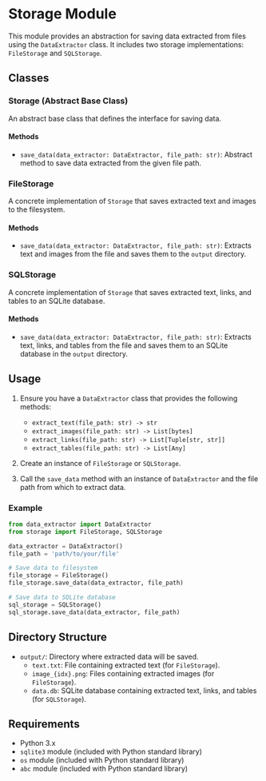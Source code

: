 
# Storage Module

This module provides an abstraction for saving data extracted from files using the `DataExtractor` class. It includes two storage implementations: `FileStorage` and `SQLStorage`.

## Classes

### Storage (Abstract Base Class)
An abstract base class that defines the interface for saving data.

#### Methods
- `save_data(data_extractor: DataExtractor, file_path: str)`: Abstract method to save data extracted from the given file path.

### FileStorage
A concrete implementation of `Storage` that saves extracted text and images to the filesystem.

#### Methods
- `save_data(data_extractor: DataExtractor, file_path: str)`: Extracts text and images from the file and saves them to the `output` directory.

### SQLStorage
A concrete implementation of `Storage` that saves extracted text, links, and tables to an SQLite database.

#### Methods
- `save_data(data_extractor: DataExtractor, file_path: str)`: Extracts text, links, and tables from the file and saves them to an SQLite database in the `output` directory.

## Usage

1. Ensure you have a `DataExtractor` class that provides the following methods:
    - `extract_text(file_path: str) -> str`
    - `extract_images(file_path: str) -> List[bytes]`
    - `extract_links(file_path: str) -> List[Tuple[str, str]]`
    - `extract_tables(file_path: str) -> List[Any]`

2. Create an instance of `FileStorage` or `SQLStorage`.

3. Call the `save_data` method with an instance of `DataExtractor` and the file path from which to extract data.

### Example

```python
from data_extractor import DataExtractor
from storage import FileStorage, SQLStorage

data_extractor = DataExtractor()
file_path = 'path/to/your/file'

# Save data to filesystem
file_storage = FileStorage()
file_storage.save_data(data_extractor, file_path)

# Save data to SQLite database
sql_storage = SQLStorage()
sql_storage.save_data(data_extractor, file_path)
```

## Directory Structure

- `output/`: Directory where extracted data will be saved.
  - `text.txt`: File containing extracted text (for `FileStorage`).
  - `image_{idx}.png`: Files containing extracted images (for `FileStorage`).
  - `data.db`: SQLite database containing extracted text, links, and tables (for `SQLStorage`).

## Requirements

- Python 3.x
- `sqlite3` module (included with Python standard library)
- `os` module (included with Python standard library)
- `abc` module (included with Python standard library)
